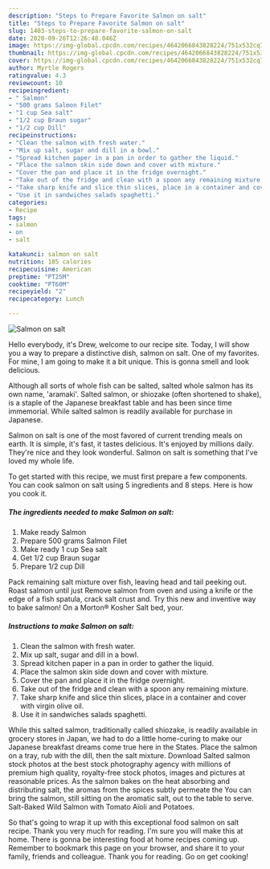 ```yaml
---
description: "Steps to Prepare Favorite Salmon on salt"
title: "Steps to Prepare Favorite Salmon on salt"
slug: 1403-steps-to-prepare-favorite-salmon-on-salt
date: 2020-09-26T12:26:48.046Z
image: https://img-global.cpcdn.com/recipes/4642066843828224/751x532cq70/salmon-on-salt-recipe-main-photo.jpg
thumbnail: https://img-global.cpcdn.com/recipes/4642066843828224/751x532cq70/salmon-on-salt-recipe-main-photo.jpg
cover: https://img-global.cpcdn.com/recipes/4642066843828224/751x532cq70/salmon-on-salt-recipe-main-photo.jpg
author: Myrtle Rogers
ratingvalue: 4.3
reviewcount: 10
recipeingredient:
- " Salmon"
- "500 grams Salmon Filet"
- "1 cup Sea salt"
- "1/2 cup Braun sugar"
- "1/2 cup Dill"
recipeinstructions:
- "Clean the salmon with fresh water."
- "Mix up salt, sugar and dill in a bowl."
- "Spread kitchen paper in a pan in order to gather the liquid."
- "Place the salmon skin side down and cover with mixture."
- "Cover the pan and place it in the fridge overnight."
- "Take out of the fridge and clean with a spoon any remaining mixture."
- "Take sharp knife and slice thin slices, place in a container and cover with virgin olive oil."
- "Use it in sandwiches salads spaghetti."
categories:
- Recipe
tags:
- salmon
- on
- salt

katakunci: salmon on salt 
nutrition: 185 calories
recipecuisine: American
preptime: "PT25M"
cooktime: "PT60M"
recipeyield: "2"
recipecategory: Lunch

---
```



![Salmon on salt](https://img-global.cpcdn.com/recipes/4642066843828224/751x532cq70/salmon-on-salt-recipe-main-photo.jpg)

Hello everybody, it's Drew, welcome to our recipe site. Today, I will show you a way to prepare a distinctive dish, salmon on salt. One of my favorites. For mine, I am going to make it a bit unique. This is gonna smell and look delicious.

Although all sorts of whole fish can be salted, salted whole salmon has its own name, &#39;aramaki&#39;. Salted salmon, or shiozake (often shortened to shake), is a staple of the Japanese breakfast table and has been since time immemorial. While salted salmon is readily available for purchase in Japanese.

Salmon on salt is one of the most favored of current trending meals on earth. It is simple, it's fast, it tastes delicious. It's enjoyed by millions daily. They're nice and they look wonderful. Salmon on salt is something that I've loved my whole life.


To get started with this recipe, we must first prepare a few components. You can cook salmon on salt using 5 ingredients and 8 steps. Here is how you cook it.

<!--inarticleads1-->

##### The ingredients needed to make Salmon on salt:

1. Make ready  Salmon
1. Prepare 500 grams Salmon Filet
1. Make ready 1 cup Sea salt
1. Get 1/2 cup Braun sugar
1. Prepare 1/2 cup Dill


Pack remaining salt mixture over fish, leaving head and tail peeking out. Roast salmon until just Remove salmon from oven and using a knife or the edge of a fish spatula, crack salt crust and. Try this new and inventive way to bake salmon! On a Morton® Kosher Salt bed, your. 

<!--inarticleads2-->

##### Instructions to make Salmon on salt:

1. Clean the salmon with fresh water.
1. Mix up salt, sugar and dill in a bowl.
1. Spread kitchen paper in a pan in order to gather the liquid.
1. Place the salmon skin side down and cover with mixture.
1. Cover the pan and place it in the fridge overnight.
1. Take out of the fridge and clean with a spoon any remaining mixture.
1. Take sharp knife and slice thin slices, place in a container and cover with virgin olive oil.
1. Use it in sandwiches salads spaghetti.


While this salted salmon, traditionally called shiozake, is readily available in grocery stores in Japan, we had to do a little home-curing to make our Japanese breakfast dreams come true here in the States. Place the salmon on a tray, rub with the dill, then the salt mixture. Download Salted salmon stock photos at the best stock photography agency with millions of premium high quality, royalty-free stock photos, images and pictures at reasonable prices. As the salmon bakes on the heat absorbing and distributing salt, the aromas from the spices subtly permeate the You can bring the salmon, still sitting on the aromatic salt, out to the table to serve. Salt-Baked Wild Salmon with Tomato Aïoli and Potatoes. 

So that's going to wrap it up with this exceptional food salmon on salt recipe. Thank you very much for reading. I'm sure you will make this at home. There is gonna be interesting food at home recipes coming up. Remember to bookmark this page on your browser, and share it to your family, friends and colleague. Thank you for reading. Go on get cooking!
